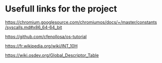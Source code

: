 # Usefull links for the project

https://chromium.googlesource.com/chromiumos/docs/+/master/constants/syscalls.md#x86_64-64_bit

https://github.com/cfenollosa/os-tutorial

https://fr.wikipedia.org/wiki/INT_10H

https://wiki.osdev.org/Global_Descriptor_Table
